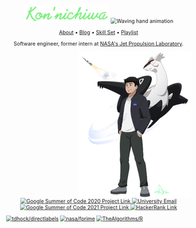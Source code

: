 <p align = "center">
<img width = "233" height = 50" src = "https://github.com/Anirban166/Anirban166/blob/master/Illustrations/Greetings.png"> <img src = "https://media.giphy.com/media/hvRJCLFzcasrR4ia7z/giphy.gif" alt = "Waving hand animation" width = "40px" height = "40px"> <br>

<p align = "center">
<a href = "https://anirban166.github.io/about/">About</a> • <a href = "https://anirban166.github.io/posts/">Blog</a> • <a href="https://anirban166.github.io/skillset/">Skill Set</a> • <a href = "https://anirban166.github.io/music/">Playlist</a>
</p>
<p align = "center">Software engineer, former intern at <a href="https://www.jpl.nasa.gov/">NASA's Jet Propulsion Laboratory</a>.</p>

<img src = "https://github.com/Anirban166/Anirban166/blob/master/Illustrations/Me and my buddy.png" align = "right" alt = "Ani and his Mega Latios (observing a rocket fly by? =)" height = "400">
<p align = "center"> <a href = "https://summerofcode.withgoogle.com/projects/4887653356404736"><img height = "50" src = "https://img.shields.io/badge/--black?style=flat&logo=google" alt = "Google Summer of Code 2020 Project Link"> </a> <a href = "mailto:ac4743@nau.edu"><img height = "50" src = "https://img.shields.io/badge/--black?style=flat&logo=gmail" alt = "University Email"> </a> <a href = "https://summerofcode.withgoogle.com/projects/#6251332043800576"><img height = "50" src = "https://img.shields.io/badge/--black?style=flat&logo=google" alt = "Google Summer of Code 2021 Project Link"> </a> <a href = "https://www.hackerrank.com/Anirban166"><img height = "50" src = "https://img.shields.io/badge/--black?style=flat&logo=HackerRank" alt = "HackerRank Link"> </a> </p>                                                                                                         
<p align = "left">
                 
[![tdhock/directlabels](https://github-readme-stats-anirban166.vercel.app/api/pin/?username=tdhock&repo=directlabels&theme=nightowl&hide_border=true&title_color=5bf59d)](https://github.com/tdhock/directlabels)
[![nasa/fprime](https://github-readme-stats-anirban166.vercel.app/api/pin/?username=nasa&repo=fprime&hide_border=true&title_color=5bf59d&theme=nightowl)](https://github.com/nasa/fprime) [![TheAlgorithms/R](https://github-readme-stats-anirban166.vercel.app/api/pin/?username=TheAlgorithms&repo=R&hide_border=true&title_color=5bf59d&theme=nightowl)](https://github.com/TheAlgorithms/R)                 
</p>                                         

<!-- © Anirban 2022 | Readme layout (given my love for alignment here) suited for conventional laptop/desktop screen sizes and smartphones on portrait mode. -->
